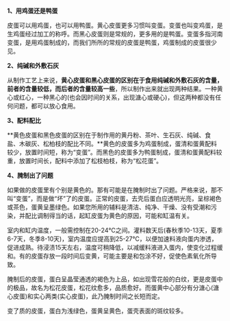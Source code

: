 **1、用鸡蛋还是鸭蛋**

皮蛋可以用鸡蛋，也可以用鸭蛋。黄心皮蛋更多习惯叫变蛋。变蛋也叫变鸡蛋，是生鸡蛋经过加工的称呼。而黑心皮蛋则是常规的，更多用的是鸭蛋。变蛋多指河南变蛋，是用鸡蛋制成的，而我们所所的常规的皮蛋是鸭蛋，鸡蛋制成的皮蛋很少见。

**2、纯碱和外敷石灰**

从制作工艺上来说，**黄心皮蛋和黑心皮蛋的区别在于食用纯碱和外敷石灰的含量，前者的含量较低，而后者的含量较高一些**，所以制作出来就出现两种结果。一种黄心或红心，一种黑心的(也会因时间的关系，出现溏心或硬心)，但这两种都没有任何问题，都可以放心食用。

**3、配料配比**

**黄色皮蛋和黑色皮蛋的区别在于制作用的黄丹粉、茶叶、生石灰、纯碱、食盐、木碳灰、松柏枝的配比不同。**黄色的皮蛋多为鸡蛋制成，蛋清和蛋黄配料较少，放置时间短，称为“变蛋”。而黑色的皮蛋多为鸭蛋制成，蛋清和蛋黄配料较重，放置时间长，配料中添加了松枝柏枝，称为“松花蛋”。

**4、腌制出了问题**

如果做的皮蛋里有个别是黄色的。那有可能是在腌制时出了问题。严格来说，那不叫“变蛋”，而是做“坏”了的皮蛋。正常的皮蛋，去壳后蛋白应透明光亮，呈棕褐色或茶色，蛋黄呈墨绿色。如果您所用的辅料是清洁、纯净、干燥、没有受潮和污染，并配比调制得当的话，起缸皮蛋为黄色的原因，可能和缸温有关。

室内和缸内温度，一般需控制在20-24℃之间。灌料数天后(春秋季10-13天，夏季6-7天，冬季8-10天)，室内温度应提高到25-27℃，以便加速料液向蛋内渗透，促进成熟。待浸渍15天左右，温度可稍降低，以减缓料液进入蛋内，使变化过程缓和。有的皮蛋存放一段时间后变黄，可能主要是和包涂不好，促使色素氧化所导致。

腌制后的皮蛋，蛋白呈晶莹通透的褐色为上品，如出现雪花般的白纹，更是皮蛋中的极品，故名为松花皮蛋，松花纹愈多，品质愈好。而蛋黄中心部分有分溏心(溏心皮蛋)和实心两类(实心皮蛋)，此乃腌制时间之长短而定。

变了质的皮蛋，蛋白为浅绿色，蛋黄呈黄色，蛋壳表面的斑纹较多。